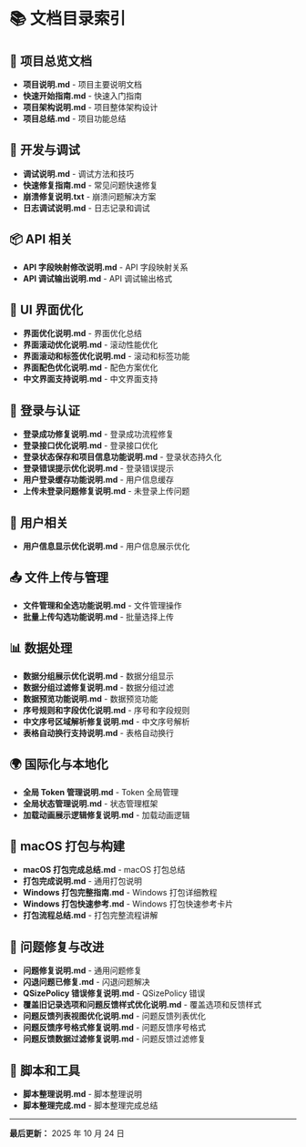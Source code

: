 # 📚 文档目录索引

## 📖 项目总览文档

- **项目说明.md** - 项目主要说明文档
- **快速开始指南.md** - 快速入门指南
- **项目架构说明.md** - 项目整体架构设计
- **项目总结.md** - 项目功能总结

## 🔧 开发与调试

- **调试说明.md** - 调试方法和技巧
- **快速修复指南.md** - 常见问题快速修复
- **崩溃修复说明.txt** - 崩溃问题解决方案
- **日志调试说明.md** - 日志记录和调试

## 📦 API 相关

- **API 字段映射修改说明.md** - API 字段映射关系
- **API 调试输出说明.md** - API 调试输出格式

## 🎨 UI 界面优化

- **界面优化说明.md** - 界面优化总结
- **界面滚动优化说明.md** - 滚动性能优化
- **界面滚动和标签优化说明.md** - 滚动和标签功能
- **界面配色优化说明.md** - 配色方案优化
- **中文界面支持说明.md** - 中文界面支持

## 🔐 登录与认证

- **登录成功修复说明.md** - 登录成功流程修复
- **登录接口优化说明.md** - 登录接口优化
- **登录状态保存和项目信息功能说明.md** - 登录状态持久化
- **登录错误提示优化说明.md** - 登录错误提示
- **用户登录缓存功能说明.md** - 用户信息缓存
- **上传未登录问题修复说明.md** - 未登录上传问题

## 👤 用户相关

- **用户信息显示优化说明.md** - 用户信息展示优化

## 📤 文件上传与管理

- **文件管理和全选功能说明.md** - 文件管理操作
- **批量上传勾选功能说明.md** - 批量选择上传

## 📊 数据处理

- **数据分组展示优化说明.md** - 数据分组显示
- **数据分组过滤修复说明.md** - 数据分组过滤
- **数据预览功能说明.md** - 数据预览功能
- **序号规则和字段优化说明.md** - 序号和字段规则
- **中文序号区域解析修复说明.md** - 中文序号解析
- **表格自动换行支持说明.md** - 表格自动换行

## 🌍 国际化与本地化

- **全局 Token 管理说明.md** - Token 全局管理
- **全局状态管理说明.md** - 状态管理框架
- **加载动画展示逻辑修复说明.md** - 加载动画逻辑

## 📱 macOS 打包与构建

- **macOS 打包完成总结.md** - macOS 打包总结
- **打包完成说明.md** - 通用打包说明
- **Windows 打包完整指南.md** - Windows 打包详细教程
- **Windows 打包快速参考.md** - Windows 打包快速参考卡片
- **打包流程总结.md** - 打包完整流程讲解

## 🐛 问题修复与改进

- **问题修复说明.md** - 通用问题修复
- **闪退问题已修复.md** - 闪退问题解决
- **QSizePolicy 错误修复说明.md** - QSizePolicy 错误
- **覆盖旧记录选项和问题反馈样式优化说明.md** - 覆盖选项和反馈样式
- **问题反馈列表视图优化说明.md** - 问题反馈列表优化
- **问题反馈序号格式修复说明.md** - 问题反馈序号格式
- **问题反馈数据过滤修复说明.md** - 问题反馈过滤修复

## 📝 脚本和工具

- **脚本整理说明.md** - 脚本整理说明
- **脚本整理完成.md** - 脚本整理完成总结

---

**最后更新：** 2025 年 10 月 24 日
